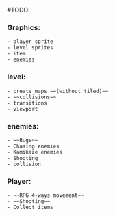 #TODO:
### Graphics:
	- player sprite
	- level sprites
	- item
	- enemies
### level:
	- create maps ~~(without tiled)~~
	- ~~collisions~~
	- transitions
	- viewport
### enemies:
	- ~~Bugs~~
	- Chasing enemies
	- Kamikaze enemies
	- Shooting
	- collision
### Player: 
	- ~~RPG 4-ways movement~~
	- ~~Shooting~~
	- Collect items
